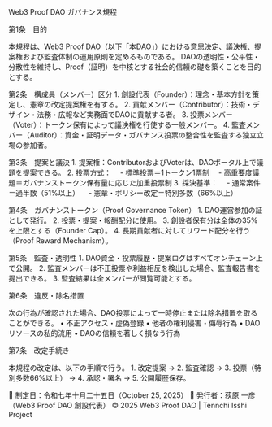 Web3 Proof DAO ガバナンス規程

第1条　目的

本規程は、Web3 Proof DAO（以下「本DAO」）における意思決定、議決権、提案権および監査体制の運用原則を定めるものである。
DAOの透明性・公平性・分散性を維持し、Proof（証明）を中核とする社会的信頼の礎を築くことを目的とする。

第2条　構成員（メンバー）区分
	1.	創設代表（Founder）：理念・基本方針を策定し、憲章の改定提案権を有する。
	2.	貢献メンバー（Contributor）：技術・デザイン・法務・広報など実務面でDAOに貢献する者。
	3.	投票メンバー（Voter）：トークン保有によって議決権を行使する一般メンバー。
	4.	監査メンバー（Auditor）：資金・証明データ・ガバナンス投票の整合性を監査する独立立場の参加者。

第3条　提案と議決
	1.	提案権：ContributorおよびVoterは、DAOポータル上で議題を提案できる。
	2.	投票方式：
　- 標準投票＝1トークン1票制
　- 高重要度議題＝ガバナンストークン保有量に応じた加重投票制
	3.	採決基準：
　- 通常案件＝過半数（51%以上）
　- 憲章・ポリシー改定＝特別多数（66%以上）

第4条　ガバナンストークン（Proof Governance Token）
	1.	DAO運営参加の証として発行。
	2.	投票・提案・報酬配分に使用。
	3.	創設者保有分は全体の35%を上限とする（Founder Cap）。
	4.	長期貢献者に対してリワード配分を行う（Proof Reward Mechanism）。

第5条　監査・透明性
	1.	DAO資金・投票履歴・提案ログはすべてオンチェーン上で公開。
	2.	監査メンバーは不正投票や利益相反を検出した場合、監査報告書を提出できる。
	3.	監査結果は全メンバーが閲覧可能とする。

第6条　違反・除名措置

次の行為が確認された場合、DAO投票によって一時停止または除名措置を取ることができる。
	•	不正アクセス・虚偽登録
	•	他者の権利侵害・侮辱行為
	•	DAOリソースの私的流用
	•	DAOの信頼を著しく損なう行為

第7条　改定手続き

本規程の改定は、以下の手順で行う。
	1.	改定提案 → 2. 監査確認 → 3. 投票（特別多数66%以上） → 4. 承認・署名 → 5. 公開履歴保存。

📜 制定日：令和七年十月二十五日（October 25, 2025）
📌 発行者：荻原 一彦（Web3 Proof DAO 創設代表）
© 2025 Web3 Proof DAO | Tennchi Isshi Project

